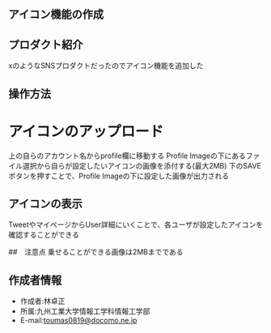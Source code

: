 ## アイコン機能の作成

## プロダクト紹介
xのようなSNSプロダクトだったのでアイコン機能を追加した

## 操作方法

# アイコンのアップロード
上の自らのアカウント名からprofile欄に移動する
Profile Imageの下にあるファイル選択から自らが設定したいアイコンの画像を添付する(最大2MB)
下のSAVEボタンを押すことで、Profile Imageの下に設定した画像が出力される

## アイコンの表示
TweetやマイページからUser詳細にいくことで、各ユーザが設定したアイコンを確認することができる

##　注意点
乗せることができる画像は2MBまでである

## 作成者情報
* 作成者:林卓正
* 所属:九州工業大学情報工学科情報工学部
* E-mail:toumas0819@docomo.ne.jp